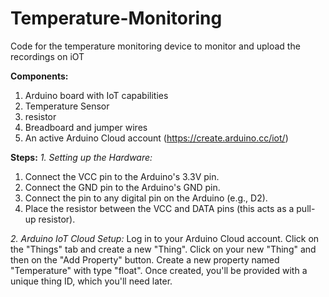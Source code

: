 # Temperature-Monitoring
Code for the temperature monitoring device to monitor and upload the recordings on iOT


**Components:**
1. Arduino board with IoT capabilities
2. Temperature Sensor
3. resistor
4. Breadboard and jumper wires
5. An active Arduino Cloud account (https://create.arduino.cc/iot/)

**Steps:**
_1. Setting up the Hardware:_
1. Connect the  VCC pin to the Arduino's 3.3V pin.
2. Connect the  GND pin to the Arduino's GND pin.
3. Connect the pin to any digital pin on the Arduino (e.g., D2).
4. Place the resistor between the VCC and DATA pins (this acts as a pull-up resistor).


_2. Arduino IoT Cloud Setup:_
Log in to your Arduino Cloud account.
Click on the "Things" tab and create a new "Thing".
Click on your new "Thing" and then on the "Add Property" button. Create a new property named "Temperature" with type "float".
Once created, you'll be provided with a unique thing ID, which you'll need later.
